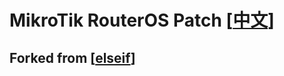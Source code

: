 # MikroTik RouterOS Patch  [[中文](README_EN.md)]

## Forked from [[elseif](https://github.com/elseif/MikroTikPatch)]
